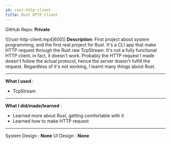 ```yaml
---
id: rust-http-client
title: Rust HTTP Client
---
```

GitHub Repo: **Private**

![[rust-http-client.mp4|600]]
**Description**: First project about system programming, and the first real project for Rust. It's a CLI app that make HTTP request through the Rust raw TcpStream. It's not a fully functional HTTP client, in fact, it doesn't work. Probably the HTTP request I made doesn't follow the actual protocol, hence the server doesn't fulfill the request. Regardless of it's not working, I learnt many things about Rust.

---
**What I used** :
- TcpStream
---
**What I did/made/learned** :
- Learned more about Rust, getting comfortable with it
- Learned how to make HTTP request
---
System Design : **None**
UI Design : **None**